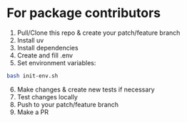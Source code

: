 # For package contributors

1. Pull/Clone this repo & create your patch/feature branch
2. Install uv
3. Install dependencies
4. Create and fill .env 
5. Set environment variables: 
```bash
bash init-env.sh
```
6. Make changes & create new tests if necessary
7. Test changes locally
8. Push to your patch/feature branch
9. Make a PR
